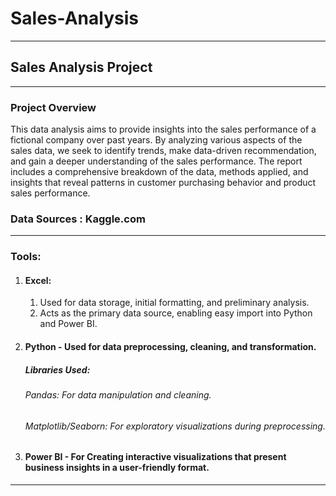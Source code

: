 # Sales-Analysis

---
## Sales Analysis Project

---
### Project Overview

This data analysis aims to provide insights into the sales performance of a fictional company over past years. By analyzing various aspects of the sales data, we seek to identify trends, make data-driven recommendation, and gain a deeper understanding of the sales performance. The report includes a comprehensive breakdown of the data, methods applied, and insights that reveal patterns in customer purchasing behavior and product sales performance.

### Data Sources : Kaggle.com
---
### Tools:
1. ####	Excel:
   1. Used for data storage, initial formatting, and preliminary analysis.
   2.   Acts as the primary data source, enabling easy import into Python and Power BI.
2. ####	Python - Used for data preprocessing, cleaning, and transformation.
   ##### Libraries Used:
   ######   Pandas: For data manipulation and cleaning.
   ######   Matplotlib/Seaborn: For exploratory visualizations during preprocessing.

3. ####	Power BI - For Creating interactive visualizations that present business insights in a user-friendly format.
  
---
### 
